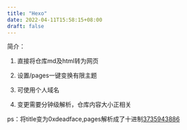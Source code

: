 ```yaml
---
title: "Hexo"
date: 2022-04-11T15:58:15+08:00
draft: false
---
```


简介：

1. 直接将仓库md及html转为网页

2. 设置/pages一键变换有限主题

3. 可使用个人域名

4. 变更需要分钟级解析，仓库内容大小正相关

   



ps：将title变为0xdeadface,pages解析成了十进制[3735943886](https://java3coder.github.io/)

